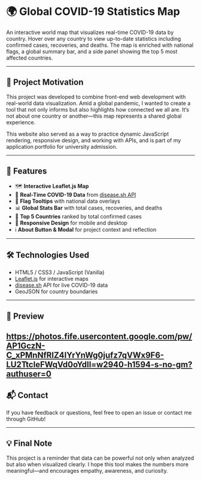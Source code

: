 # 🌍 Global COVID-19 Statistics Map

An interactive world map that visualizes real-time COVID-19 data by country. Hover over any country to view up-to-date statistics including confirmed cases, recoveries, and deaths. The map is enriched with national flags, a global summary bar, and a side panel showing the top 5 most affected countries.

---

## 📌 Project Motivation

This project was developed to combine front-end web development with real-world data visualization. Amid a global pandemic, I wanted to create a tool that not only informs but also highlights how connected we all are. It’s not about one country or another—this map represents a shared global experience.

This website also served as a way to practice dynamic JavaScript rendering, responsive design, and working with APIs, and is part of my application portfolio for university admission.

---

## 🔧 Features

- 🗺️ **Interactive Leaflet.js Map**
- 📡 **Real-Time COVID-19 Data** from [disease.sh API](https://disease.sh/)
- 🚩 **Flag Tooltips** with national data overlays
- 📊 **Global Stats Bar** with total cases, recoveries, and deaths
- 🥇 **Top 5 Countries** ranked by total confirmed cases
- 📱 **Responsive Design** for mobile and desktop
- ℹ️ **About Button & Modal** for project context and reflection

---

## 🛠 Technologies Used

- HTML5 / CSS3 / JavaScript (Vanilla)
- [Leaflet.js](https://leafletjs.com/) for interactive maps
- [disease.sh](https://disease.sh/) API for live COVID-19 data
- GeoJSON for country boundaries

---

## 📸 Preview

https://photos.fife.usercontent.google.com/pw/AP1GczN-C_xPMnNfRIZ4IYrYnWg0jufz7qVWx9F6-LU2TtcleFWqVd0oYdIl=w2940-h1594-s-no-gm?authuser=0
---

## 📬 Contact

If you have feedback or questions, feel free to open an issue or contact me through GitHub!

---

## 💡 Final Note

This project is a reminder that data can be powerful not only when analyzed but also when visualized clearly. I hope this tool makes the numbers more meaningful—and encourages empathy, awareness, and curiosity.



